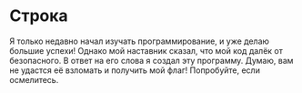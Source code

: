 # Строка

Я только недавно начал изучать программирование, и уже делаю большие успехи! Однако мой наставник сказал, что мой код далёк от безопасного. В ответ на его слова я создал эту программу. Думаю, вам не удастся её взломать и получить мой флаг! Попробуйте, если осмелитесь.